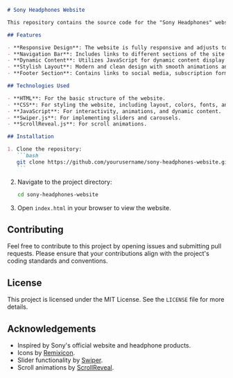 ````markdown
# Sony Headphones Website

This repository contains the source code for the "Sony Headphones" website project. The website is designed to showcase various models of Sony headphones with detailed descriptions and features. The site is built using HTML, CSS, and JavaScript, and includes several sections such as Home, About, Favorites, and Models.

## Features

- **Responsive Design**: The website is fully responsive and adjusts to different screen sizes and devices.
- **Navigation Bar**: Includes links to different sections of the site for easy navigation.
- **Dynamic Content**: Utilizes JavaScript for dynamic content display and interactions.
- **Stylish Layout**: Modern and clean design with smooth animations and transitions.
- **Footer Section**: Contains links to social media, subscription form, and additional resources.

## Technologies Used

- **HTML**: For the basic structure of the website.
- **CSS**: For styling the website, including layout, colors, fonts, and responsive design.
- **JavaScript**: For interactivity, animations, and dynamic content.
- **Swiper.js**: For implementing sliders and carousels.
- **ScrollReveal.js**: For scroll animations.

## Installation

1. Clone the repository:
   ```bash
   git clone https://github.com/yourusername/sony-headphones-website.git
   ```
````

2. Navigate to the project directory:
   ```bash
   cd sony-headphones-website
   ```
3. Open `index.html` in your browser to view the website.

## Contributing

Feel free to contribute to this project by opening issues and submitting pull requests. Please ensure that your contributions align with the project's coding standards and conventions.

## License

This project is licensed under the MIT License. See the `LICENSE` file for more details.

## Acknowledgements

- Inspired by Sony's official website and headphone products.
- Icons by [Remixicon](https://remixicon.com/).
- Slider functionality by [Swiper](https://swiperjs.com/).
- Scroll animations by [ScrollReveal](https://scrollrevealjs.org/).

```

```
